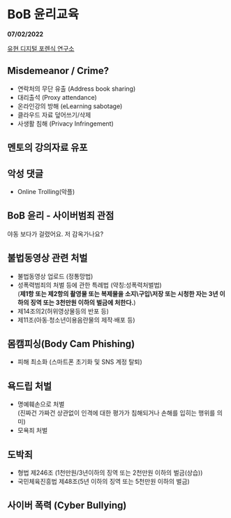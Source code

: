 # BoB 윤리교육
**07/02/2022**

[유현 디지털 포렌식 연구소](https://digitalforensics.or.kr)

## Misdemeanor / Crime?
- 연락처의 무단 유출 (Address book sharing)
- 대리출석 (Proxy attendance)
- 온라인강의 방해 (eLearning sabotage)
- 클라우드 자료 덮어쓰기/삭제
- 사생활 침해 (Privacy Infringement)

## 멘토의 강의자료 유포

## 악성 댓글
- Online Trolling(악플)

## BoB 윤리 - 사이버범죄 관점
야동 보다가 걸렸어요. 저 감옥가나요?

## 불법동영상 관련 처벌
- 불법동영상 업로드 (정통망법)
- 성폭력범죄의 처벌 등에 관한 특례법 (약칭:성폭력처벌법)  
(**제1항 또는 제2항의 촬영물 또는 복제물을 소지\구입\저장 또는 시청한 자는 3년 이하의 징역 또는 3천만원 이하의 벌금에 처한다.**)  
- 제14조의2(허위영상물등의 반포 등)
- 제11조(아동∙청소년이용음란물의 제작∙배포 등)

## 몸캠피싱(Body Cam Phishing)
- 피해 최소화
(스마트폰 초기화 및 SNS 계정 탈퇴)

## 욕드립 처벌
- 명예훼손으로 처벌  
(진짜건 가짜건 상관없이 인격에 대한 평가가 침해되거나 손해를 입히는 행위를 의미)
- 모욕죄 처벌

## 도박죄
- 형법 제246조 (1천만원/3년이하의 징역 또는 2천만원 이하의 벌금(상습))
- 국민체육진흥법 제48조(5년 이하의 징역 또는 5천만원 이하의 벌금)

## 사이버 폭력 (Cyber Bullying)
